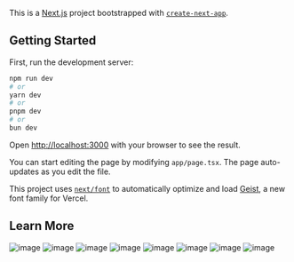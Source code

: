 This is a [Next.js](https://nextjs.org) project bootstrapped with [`create-next-app`](https://nextjs.org/docs/app/api-reference/cli/create-next-app).

## Getting Started

First, run the development server:

```bash
npm run dev
# or
yarn dev
# or
pnpm dev
# or
bun dev
```

Open [http://localhost:3000](http://localhost:3000) with your browser to see the result.

You can start editing the page by modifying `app/page.tsx`. The page auto-updates as you edit the file.

This project uses [`next/font`](https://nextjs.org/docs/app/building-your-application/optimizing/fonts) to automatically optimize and load [Geist](https://vercel.com/font), a new font family for Vercel.

## Learn More

![image](https://github.com/user-attachments/assets/a9f2faaf-2ddc-4446-88a8-9ba396df631b)
![image](https://github.com/user-attachments/assets/295179f4-a63e-420b-908f-6ce80eb7258d)
![image](https://github.com/user-attachments/assets/6b27cfd0-b327-4f01-9331-f6f016b4e57d)
![image](https://github.com/user-attachments/assets/fb7961ab-0a97-49b8-8a73-3871300fb80d)
![image](https://github.com/user-attachments/assets/1e3337e7-ce95-4eaa-8cba-0de3d0e280c4)
![image](https://github.com/user-attachments/assets/cebeedaf-3f4d-41de-bb2d-20ba55ffbd2d)
![image](https://github.com/user-attachments/assets/f57f327c-a749-450c-9085-7267eeb58d79)
![image](https://github.com/user-attachments/assets/04e3ed42-4738-4fae-aa03-3aa3f9ed00ad)
